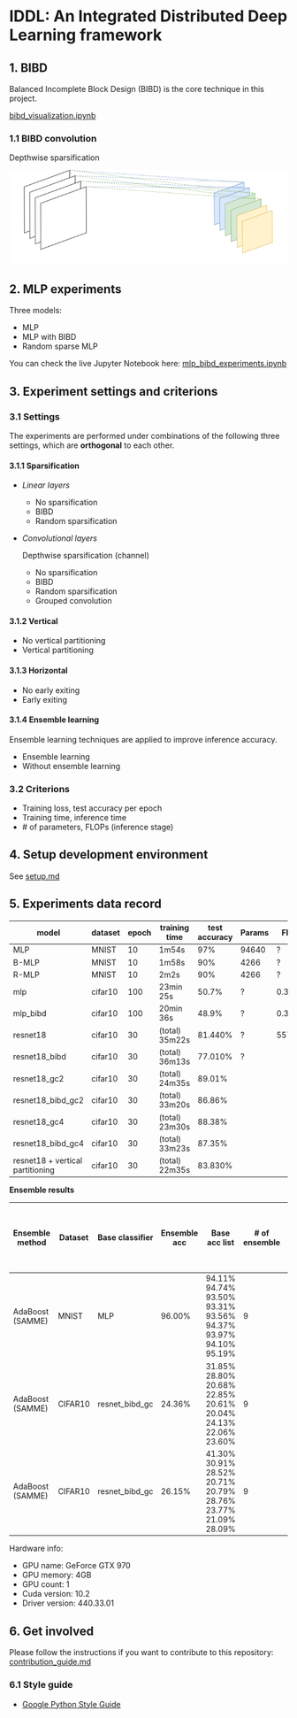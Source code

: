 # IDDL: An Integrated Distributed Deep Learning framework

## 1. BIBD

Balanced Incomplete Block Design (BIBD) is the core technique in this project.

[bibd_visualization.ipynb](https://nbviewer.jupyter.org/github/iid2019/iddl/blob/master/bibd/bibd_visualization.ipynb)

### 1.1 BIBD convolution

Depthwise sparsification

![BIBD convolution](./figure/bibd_convolution.png)

## 2. MLP experiments

Three models:
- MLP
- MLP with BIBD
- Random sparse MLP

You can check the live Jupyter Notebook here: [mlp_bibd_experiments.ipynb](https://nbviewer.jupyter.org/github/DerekDick/iid2019-final-project/blob/master/mlp/mlp_bibd_experiments.ipynb)

## 3. Experiment settings and criterions

### 3.1 Settings

The experiments are performed under combinations of the following three settings, which are **orthogonal** to each other.

#### 3.1.1 Sparsification

- _Linear layers_

    - No sparsification
    - BIBD
    - Random sparsification

- _Convolutional layers_

    Depthwise sparsification (channel)
    
    - No sparsification
    - BIBD
    - Random sparsification
    - Grouped convolution

#### 3.1.2 Vertical

- No vertical partitioning
- Vertical partitioning

#### 3.1.3 Horizontal

- No early exiting
- Early exiting

#### 3.1.4 Ensemble learning

Ensemble learning techniques are applied to improve inference accuracy.

- Ensemble learning
- Without ensemble learning

### 3.2 Criterions

- Training loss, test accuracy per epoch
- Training time, inference time
- \# of parameters, FLOPs (inference stage)

## 4. Setup development environment

See [setup.md](./setup.md)

## 5. Experiments data record

| model | dataset | epoch | training time | test accuracy | Params | FLOPs |
|---|---|---|---|---|---|---|
| MLP | MNIST | 10 | 1m54s | 97% | 94640 | ? |
| B-MLP | MNIST | 10 | 1m58s | 90% | 4266 | ? |
| R-MLP | MNIST | 10 | 2m2s | 90% | 4266 | ? |
| mlp | cifar10 | 100 | 23min 25s | 50.7% | ? | 0.31M |
| mlp_bibd | cifar10 | 100 | 20min 36s | 48.9% | ? | 0.30M |
| resnet18 | cifar10 | 30 | (total) 35m22s | 81.440% | ? | 557.89M |
| resnet18_bibd | cifar10 | 30 | (total) 36m13s | 77.010% | ? |
| resnet18_gc2 | cifar10 | 30 | (total) 24m35s | 89.01% | | |
| resnet18_bibd_gc2 | cifar10 | 30 | (total) 33m20s | 86.86% | | |
| resnet18_gc4 | cifar10 | 30 | (total) 23m30s | 88.38% | | |
| resnet18_bibd_gc4 | cifar10| 30 | (total) 33m23s | 87.35% | | |
| resnet18 + vertical partitioning | cifar10 | 30 | (total) 22m35s | 83.830% |  |  |

**Ensemble results**

| Ensemble method | Dataset | Base classifier | Ensemble acc | Base acc list | # of ensemble | # of epoch <br> (for training single base classifier) |
|---|---|---|---|---|---|---|
| AdaBoost (SAMME) | MNIST | MLP | 96.00% | 94.11%<br>94.74%<br>93.50%<br>93.31%<br>93.56%<br>94.37%<br>93.97%<br>94.10%<br>95.19% | 9 | 1 |
| AdaBoost (SAMME) | CIFAR10 | resnet_bibd_gc | 24.36% | 31.85%<br>28.80%<br>20.68%<br>22.85%<br>20.61%<br>20.04%<br>24.13%<br>22.06%<br>23.60% | 9 | 1 |
| AdaBoost (SAMME) | CIFAR10 | resnet_bibd_gc | 26.15% | 41.30%<br>30.91%<br>28.52%<br>20.71%<br>20.79%<br>28.76%<br>23.77%<br>21.09%<br>28.09% | 9 | 3 |

Hardware info:
- GPU name: GeForce GTX 970
- GPU memory: 4GB
- GPU count: 1
- Cuda version: 10.2
- Driver version: 440.33.01

## 6. Get involved

Please follow the instructions if you want to contribute to this repository: [contribution_guide.md](./contribution_guide.md)

### 6.1 Style guide

- [Google Python Style Guide](http://google.github.io/styleguide/pyguide.html)
